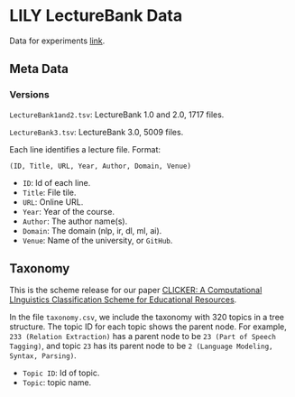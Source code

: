 # LILY LectureBank Data

Data for experiments [link](https://github.com/Yale-LILY/LectureBank).



## Meta Data

### Versions
`LectureBank1and2.tsv`: LectureBank 1.0 and 2.0, 1717 files.

`LectureBank3.tsv`: LectureBank 3.0, 5009 files.

Each line identifies a lecture file. Format:

`(ID, Title, URL, Year, Author, Domain, Venue)`


- `ID`: Id of each line.
- `Title`: File tile.
- `URL`: Online URL.
- `Year`: Year of the course.
- `Author`: The author name(s).
- `Domain`: The domain (nlp, ir, dl, ml, ai).
- `Venue`: Name of the university, or `GitHub`.

## Taxonomy

This is the scheme release for our paper [CLICKER: A Computational LInguistics Classification Scheme for Educational Resources](https://arxiv.org/abs/2112.08578).

In the file `taxonomy.csv`, we include the taxonomy with 320 topics in a tree structure. The topic ID for each topic shows the parent node. For example, `233 (Relation Extraction)` has a parent node to be `23 (Part of Speech Tagging)`, and topic `23` has its parent node to be `2 (Language Modeling, Syntax, Parsing)`.


- `Topic ID`: Id of topic.
- `Topic`: topic name.



